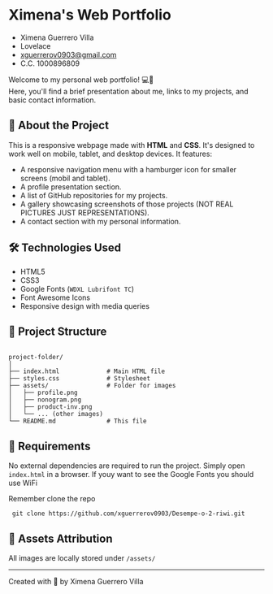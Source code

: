 # Ximena's Web Portfolio

- Ximena Guerrero Villa
- Lovelace
- xguerrerov0903@gmail.com
- C.C. 1000896809

Welcome to my personal web portfolio! 💻🌸  
Here, you'll find a brief presentation about me, links to my projects, and basic contact information.

## 🌟 About the Project

This is a responsive webpage made with **HTML** and **CSS**. It's designed to work well on mobile, tablet, and desktop devices. It features:

- A responsive navigation menu with a hamburger icon for smaller screens (mobil and tablet).
- A profile presentation section.
- A list of GitHub repositories for my projects.
- A gallery showcasing screenshots of those projects (NOT REAL PICTURES JUST REPRESENTATIONS).
- A contact section with my personal information.

## 🛠️ Technologies Used

- HTML5
- CSS3
- Google Fonts (`WDXL Lubrifont TC`)
- Font Awesome Icons
- Responsive design with media queries

## 📂 Project Structure

```

project-folder/
│
├── index.html             # Main HTML file
├── styles.css             # Stylesheet
├── assets/                # Folder for images
│   ├── profile.png
│   ├── nonogram.png
│   ├── product-inv.png
│   └── ... (other images)
└── README.md              # This file

```

## 💾 Requirements

No external dependencies are required to run the project. Simply open `index.html` in a browser. If youy want to see the Google Fonts you should use WiFi

Remember clone the repo

     
     git clone https://github.com/xguerrerov0903/Desempe-o-2-riwi.git
     


## 📸 Assets Attribution

All images are locally stored under `/assets/`

---

Created with 💖 by Ximena Guerrero Villa
